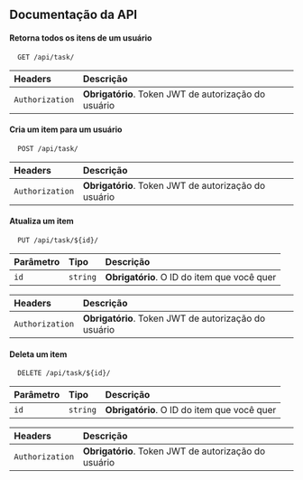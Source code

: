 ## Documentação da API

#### Retorna todos os itens de um usuário

```http
  GET /api/task/
```

| Headers     | Descrição                           |
| :---------- | :---------------------------------- |
| `Authorization` | **Obrigatório**. Token JWT de autorização do usuário |

#### Cria um item para um usuário

```http
  POST /api/task/
```

| Headers     | Descrição                           |
| :---------- | :---------------------------------- |
| `Authorization` | **Obrigatório**. Token JWT de autorização do usuário |

#### Atualiza um item

```http
  PUT /api/task/${id}/
```

| Parâmetro   | Tipo       | Descrição                                   |
| :---------- | :--------- | :------------------------------------------ |
| `id`      | `string` | **Obrigatório**. O ID do item que você quer |

| Headers     | Descrição                           |
| :---------- | :---------------------------------- |
| `Authorization` | **Obrigatório**. Token JWT de autorização do usuário |

#### Deleta um item

```http
  DELETE /api/task/${id}/
```

| Parâmetro   | Tipo       | Descrição                                   |
| :---------- | :--------- | :------------------------------------------ |
| `id`      | `string` | **Obrigatório**. O ID do item que você quer |

| Headers     | Descrição                           |
| :---------- | :---------------------------------- |
| `Authorization` | **Obrigatório**. Token JWT de autorização do usuário |
